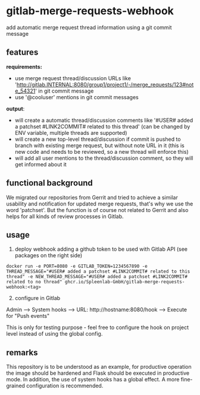 # gitlab-merge-requests-webhook

add automatic merge request thread information using a git commit message

## features

**requirements:**

* use merge request thread/discussion URLs like 'http://gitlab.INTERNAL:8080/group1/project1/-/merge_requests/123#note_54321' in git commit message
* use '@cooluser' mentions in git commit messages

**output**:

* will create a automatic thread/discussion comments like '#USER# added a patchset #LINK2COMMIT# related to this thread' (can be changed by ENV variable, multiple threads are supported)
* will create a new top-level thread/discussion if commit is pushed to branch with existing merge request, but without note URL in it (this is new code and needs to be reviewed, so a new thread will enforce this)
* will add all user mentions to the thread/discussion comment, so they will get informed about it

## functional background

We migrated our repositories from Gerrit and tried to achieve a similar usability and notification for updated merge requests, that's why we use the word 'patchset'. But the function is of course not related to Gerrit and also helps for all kinds of review processes in Gitlab.

## usage

1. deploy webhook adding a github token to be used with Gitlab API (see packages on the right side)

```
docker run -e PORT=8080 -e GITLAB_TOKEN=1234567890 -e THREAD_MESSAGE="#USER# added a patchset #LINK2COMMIT# related to this thread" -e NEW_THREAD_MESSAGE="#USER# added a patchset #LINK2COMMIT# related to no thread" ghcr.io/Spleenlab-GmbH/gitlab-merge-requests-webhook:<tag>
```

2. configure in Gitlab

Admin --> System hooks --> URL: http://hostname:8080/hook --> Execute for "Push events"

This is only for testing purpose - feel free to configure the hook on project level instead of using the global config.

## remarks

This repository is to be understood as an example, for productive operation the image should be hardened and Flask should be executed in productive mode. In addition, the use of system hooks has a global effect. A more fine-grained configuration is recommended.

